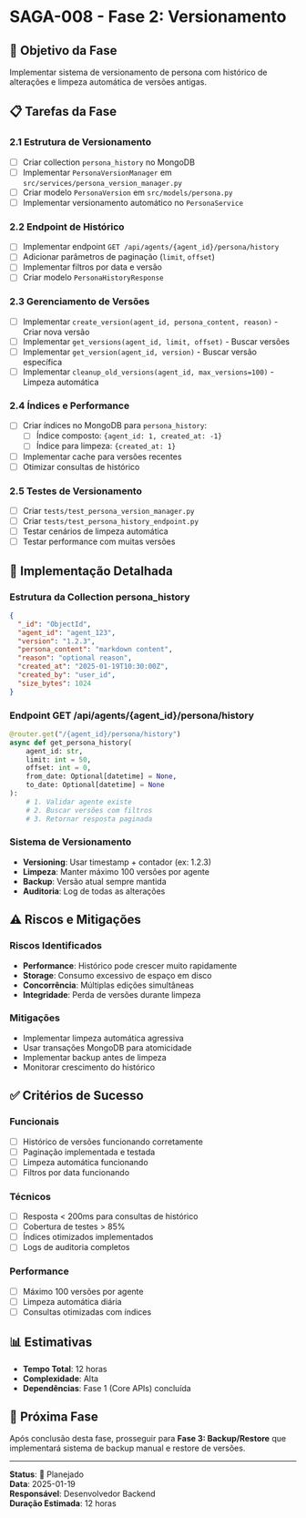 # SAGA-008 - Fase 2: Versionamento
## 🎯 Objetivo da Fase
Implementar sistema de versionamento de persona com histórico de alterações e limpeza automática de versões antigas.

## 📋 Tarefas da Fase

### 2.1 Estrutura de Versionamento
- [ ] Criar collection `persona_history` no MongoDB
- [ ] Implementar `PersonaVersionManager` em `src/services/persona_version_manager.py`
- [ ] Criar modelo `PersonaVersion` em `src/models/persona.py`
- [ ] Implementar versionamento automático no `PersonaService`

### 2.2 Endpoint de Histórico
- [ ] Implementar endpoint `GET /api/agents/{agent_id}/persona/history`
- [ ] Adicionar parâmetros de paginação (`limit`, `offset`)
- [ ] Implementar filtros por data e versão
- [ ] Criar modelo `PersonaHistoryResponse`

### 2.3 Gerenciamento de Versões
- [ ] Implementar `create_version(agent_id, persona_content, reason)` - Criar nova versão
- [ ] Implementar `get_versions(agent_id, limit, offset)` - Buscar versões
- [ ] Implementar `get_version(agent_id, version)` - Buscar versão específica
- [ ] Implementar `cleanup_old_versions(agent_id, max_versions=100)` - Limpeza automática

### 2.4 Índices e Performance
- [ ] Criar índices no MongoDB para `persona_history`:
  - [ ] Índice composto: `{agent_id: 1, created_at: -1}`
  - [ ] Índice para limpeza: `{created_at: 1}`
- [ ] Implementar cache para versões recentes
- [ ] Otimizar consultas de histórico

### 2.5 Testes de Versionamento
- [ ] Criar `tests/test_persona_version_manager.py`
- [ ] Criar `tests/test_persona_history_endpoint.py`
- [ ] Testar cenários de limpeza automática
- [ ] Testar performance com muitas versões

## 🔧 Implementação Detalhada

### Estrutura da Collection persona_history
```json
{
  "_id": "ObjectId",
  "agent_id": "agent_123",
  "version": "1.2.3",
  "persona_content": "markdown content",
  "reason": "optional reason",
  "created_at": "2025-01-19T10:30:00Z",
  "created_by": "user_id",
  "size_bytes": 1024
}
```

### Endpoint GET /api/agents/{agent_id}/persona/history
```python
@router.get("/{agent_id}/persona/history")
async def get_persona_history(
    agent_id: str,
    limit: int = 50,
    offset: int = 0,
    from_date: Optional[datetime] = None,
    to_date: Optional[datetime] = None
):
    # 1. Validar agente existe
    # 2. Buscar versões com filtros
    # 3. Retornar resposta paginada
```

### Sistema de Versionamento
- **Versioning**: Usar timestamp + contador (ex: 1.2.3)
- **Limpeza**: Manter máximo 100 versões por agente
- **Backup**: Versão atual sempre mantida
- **Auditoria**: Log de todas as alterações

## ⚠️ Riscos e Mitigações

### Riscos Identificados
- **Performance**: Histórico pode crescer muito rapidamente
- **Storage**: Consumo excessivo de espaço em disco
- **Concorrência**: Múltiplas edições simultâneas
- **Integridade**: Perda de versões durante limpeza

### Mitigações
- Implementar limpeza automática agressiva
- Usar transações MongoDB para atomicidade
- Implementar backup antes de limpeza
- Monitorar crescimento do histórico

## ✅ Critérios de Sucesso

### Funcionais
- [ ] Histórico de versões funcionando corretamente
- [ ] Paginação implementada e testada
- [ ] Limpeza automática funcionando
- [ ] Filtros por data funcionando

### Técnicos
- [ ] Resposta < 200ms para consultas de histórico
- [ ] Cobertura de testes > 85%
- [ ] Índices otimizados implementados
- [ ] Logs de auditoria completos

### Performance
- [ ] Máximo 100 versões por agente
- [ ] Limpeza automática diária
- [ ] Consultas otimizadas com índices

## 📊 Estimativas

- **Tempo Total**: 12 horas
- **Complexidade**: Alta
- **Dependências**: Fase 1 (Core APIs) concluída

## 🔄 Próxima Fase
Após conclusão desta fase, prosseguir para **Fase 3: Backup/Restore** que implementará sistema de backup manual e restore de versões.

---
**Status**: 📝 Planejado  
**Data**: 2025-01-19  
**Responsável**: Desenvolvedor Backend  
**Duração Estimada**: 12 horas